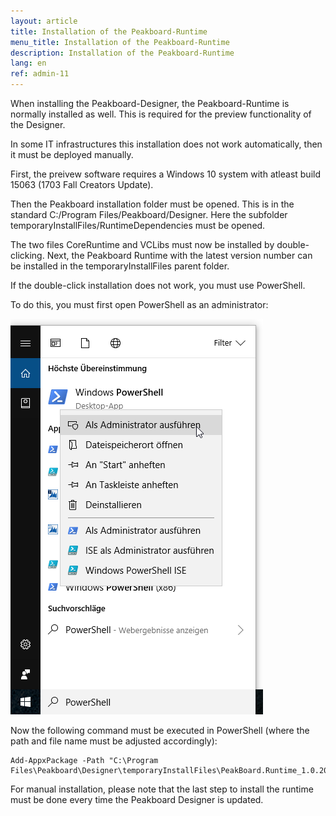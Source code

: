 ```yaml
---
layout: article
title: Installation of the Peakboard-Runtime
menu_title: Installation of the Peakboard-Runtime
description: Installation of the Peakboard-Runtime
lang: en
ref: admin-11
---
```


When installing the Peakboard-Designer, the Peakboard-Runtime is normally installed as well.
This is required for the preview functionality of the Designer.

In some IT infrastructures this installation does not work automatically, then it must be deployed manually.

First, the preivew software requires a Windows 10 system with atleast build 15063 (1703 Fall Creators Update).

Then the Peakboard installation folder must be opened. This is in the standard C:/Program Files/Peakboard/Designer.
Here the subfolder temporaryInstallFiles/RuntimeDependencies must be opened.

The two files CoreRuntime and VCLibs must now be installed by double-clicking.
Next, the Peakboard Runtime with the latest version number can be installed in the temporaryInstallFiles parent folder.

If the double-click installation does not work, you must use PowerShell.

To do this, you must first open PowerShell as an administrator:

![Install Runtime](/assets/images/admin/install-runtime/install-runtime.png)

Now the following command must be executed in PowerShell (where the path and file name must be adjusted accordingly):

```
Add-AppxPackage -Path "C:\Program Files\Peakboard\Designer\temporaryInstallFiles\PeakBoard.Runtime_1.0.20.7_x86_Preview.appx"
```

For manual installation, please note that the last step to install the runtime must be done every time the Peakboard Designer is updated.